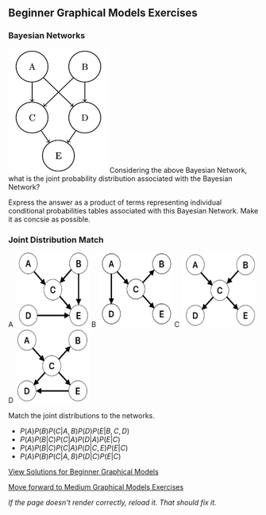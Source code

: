 ## Beginner Graphical Models Exercises

### Bayesian Networks
<img src="https://github.com/UMdecisionsupport/DecisionSupport2023/blob/main/images/BN1.png" width="200" height="250">
Considering the above Bayesian Network, what is the joint probability distribution associated with the Bayesian Network? 

Express the answer as a product of terms representing individual conditional probabilities tables associated with this Bayesian Network. Make it as concsie as possible.


### Joint Distribution Match
A
<img src="https://github.com/UMdecisionsupport/DecisionSupport2023/blob/main/images/jdm1.png" width="150" height="150">
B
<img src="https://github.com/UMdecisionsupport/DecisionSupport2023/blob/main/images/jdm2.png" width="150" height="150">
C
<img src="https://github.com/UMdecisionsupport/DecisionSupport2023/blob/main/images/jdm3.png" width="150" height="150">
D
<img src="https://github.com/UMdecisionsupport/DecisionSupport2023/blob/main/images/jdm4.png" width="150" height="150">

Match the joint distributions to the networks.
- $P(A) P(B) P(C|A,B) P(D) P(E|B,C,D)$
- $P(A) P(B|C) P(C|A) P(D|A) P(E|C)$
- $P(A) P(B|C) P(C|A) P(D|C,E) P(E|C)$
- $P(A) P(B) P(C|A,B) P(D|C) P(E|C)$


[View Solutions for Beginner Graphical Models](https://github.com/UMdecisionsupport/DecisionSupport2023/blob/main/GraphicalModels/Solutions/Beginner_Solutions.md)

[Move forward to Medium Graphical Models Exercises](https://github.com/UMdecisionsupport/DecisionSupport2023/blob/main/GraphicalModels/Medium.md)

*If the page doesn't render correctly, reload it. That should fix it.*
